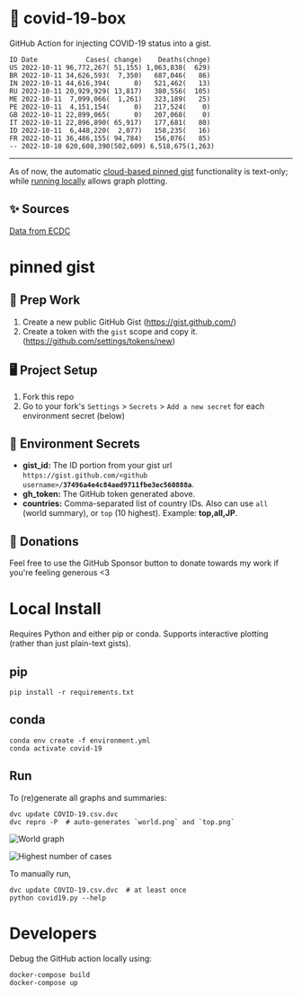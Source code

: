 # 🏥 covid-19-box

GitHub Action for injecting COVID-19 status into a gist.

```
ID Date            Cases( change)    Deaths(chnge)
US 2022-10-11 96,772,267( 51,155) 1,063,838(  629)
BR 2022-10-11 34,626,593(  7,350)   687,046(   86)
IN 2022-10-11 44,616,394(      0)   521,462(   13)
RU 2022-10-11 20,929,929( 13,817)   380,556(  105)
ME 2022-10-11  7,099,066(  1,261)   323,189(   25)
PE 2022-10-11  4,151,154(      0)   217,524(    0)
GB 2022-10-11 22,899,065(      0)   207,068(    0)
IT 2022-10-11 22,896,890( 65,917)   177,681(   80)
ID 2022-10-11  6,448,220(  2,077)   158,235(   16)
FR 2022-10-11 36,486,155( 94,784)   156,076(   85)
-- 2022-10-10 620,608,390(502,609) 6,518,675(1,263)
```

---

As of now, the automatic [cloud-based pinned gist](#pinned-gist) functionality is text-only;
while [running locally](#local-install) allows graph plotting.

## ✨ Sources

[Data from ECDC](https://www.ecdc.europa.eu/en/publications-data/download-todays-data-geographic-distribution-covid-19-cases-worldwide)

# pinned gist

## 🎒 Prep Work
1. Create a new public GitHub Gist (https://gist.github.com/)
1. Create a token with the `gist` scope and copy it. (https://github.com/settings/tokens/new)

## 🖥 Project Setup
1. Fork this repo
1. Go to your fork's `Settings` > `Secrets` > `Add a new secret` for each environment secret (below)

## 🤫 Environment Secrets
- **gist_id:** The ID portion from your gist url `https://gist.github.com/<github username>/`**`37496a4e4c84aed9711fbe3ec560888a`**.
- **gh_token:** The GitHub token generated above.
- **countries:** Comma-separated list of country IDs. Also can use `all` (world summary), or `top` (10 highest). Example: **top,all,JP**.

## 💸 Donations

Feel free to use the GitHub Sponsor button to donate towards my work if you're feeling generous <3

# Local Install

Requires Python and either pip or conda. Supports interactive plotting (rather than just plain-text gists).

## pip

```
pip install -r requirements.txt
```

## conda

```
conda env create -f environment.yml
conda activate covid-19
```

## Run

To (re)generate all graphs and summaries:

```
dvc update COVID-19.csv.dvc
dvc repro -P  # auto-generates `world.png` and `top.png`
```

![World graph](world.png)

![Highest number of cases](top.png)

To manually run,

```
dvc update COVID-19.csv.dvc  # at least once
python covid19.py --help
```

# Developers

Debug the GitHub action locally using:

```
docker-compose build
docker-compose up
```
